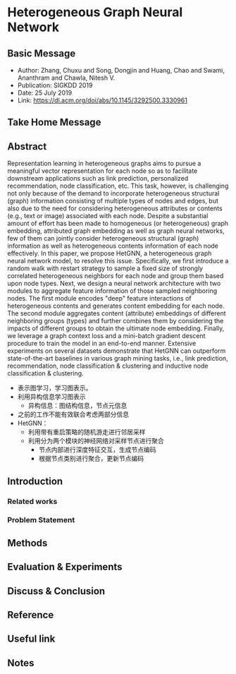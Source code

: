 <!--Title-->
# Heterogeneous Graph Neural Network

## Basic Message

- Author: Zhang, Chuxu and Song, Dongjin and Huang, Chao and Swami, Ananthram and Chawla, Nitesh V.
- Publication: SIGKDD 2019
- Date: 25 July 2019
- Link: <https://dl.acm.org/doi/abs/10.1145/3292500.3330961>

## Take Home Message

<!-- 
take home message 总结文章的核心思想
写完笔记之后最后填，概述文章的内容，也是查阅笔记的时候先看的一段。
写文章summary切记需要通过自己的思考，用自己的语言描述。 
-->
  
## Abstract

Representation learning in heterogeneous graphs aims to pursue a meaningful vector representation for each node so as to facilitate downstream applications such as link prediction, personalized recommendation, node classification, etc. This task, however, is challenging not only because of the demand to incorporate heterogeneous structural (graph) information consisting of multiple types of nodes and edges, but also due to the need for considering heterogeneous attributes or contents (e.g., text or image) associated with each node. Despite a substantial amount of effort has been made to homogeneous (or heterogeneous) graph embedding, attributed graph embedding as well as graph neural networks, few of them can jointly consider heterogeneous structural (graph) information as well as heterogeneous contents information of each node effectively. In this paper, we propose HetGNN, a heterogeneous graph neural network model, to resolve this issue. Specifically, we first introduce a random walk with restart strategy to sample a fixed size of strongly correlated heterogeneous neighbors for each node and group them based upon node types. Next, we design a neural network architecture with two modules to aggregate feature information of those sampled neighboring nodes. The first module encodes "deep" feature interactions of heterogeneous contents and generates content embedding for each node. The second module aggregates content (attribute) embeddings of different neighboring groups (types) and further combines them by considering the impacts of different groups to obtain the ultimate node embedding. Finally, we leverage a graph context loss and a mini-batch gradient descent procedure to train the model in an end-to-end manner. Extensive experiments on several datasets demonstrate that HetGNN can outperform state-of-the-art baselines in various graph mining tasks, i.e., link prediction, recommendation, node classification & clustering and inductive node classification & clustering.

<!-- 
	背景
	问题
	现状
	缺陷
	方法
	结果 
-->

- 表示图学习，学习图表示。
- 利用异构信息学习图表示
  - 异构信息：图结构信息，节点元信息
- 之前的工作不能有效联合考虑两部分信息
- HetGNN：
  - 利用带有重启策略的随机游走进行邻居采样
  - 利用分为两个模块的神经网络对采样节点进行聚合
    - 节点内部进行深度特征交互，生成节点编码
    - 根据节点类别进行聚合，更新节点编码

## Introduction
<!-- 背景知识 -->

### Related works

<!-- 哪些文章的哪些结论，与本文联系 -->

### Problem Statement
<!-- 问题陈述 -->

<!-- 
- 需要解决的问题是什么？
- 扩充知识面
  - 重建别人的想法，通过读Introduction思考别人是如何想出来的
- 假设
  - 有什么基本假设、是否正确、假设是否可以系统化验证
  - 假设很有可能是错的，还可以用哪些其他方法来验证
- 应用场景 
- -->

## Methods
<!-- 文章设计的方法 -->

<!--
解决问题的方法/算法是什么
	主要理论、主要公式、主要创意
	创意的好处、成立条件
	为什么要用这种方法
	是否基于前人的方法？
有什么缺点、空缺、漏洞、局限
	效果不够好
	考虑不顾全面
	在应用上有哪些坏处，怎么引起的
还可以用什么方法？
方法可以还用在哪？有什么可以借鉴的地方？ 
-->
  
## Evaluation & Experiments
<!-- 实验评估 -->

<!-- 
- 作者如何评估自己的方法
- 实验的setup
   § 数据集
    □ 名称、基本参数、异同，为什么选择（Baseline）
    □ 如何处理数据以便于实验
   § 模型
   § baseline
   § 与什么方法比较
- 实验证明了哪些结论
- 实验有什么可借鉴的
- 实验有什么不足 
-->

## Discuss & Conclusion

<!-- 
作者给了哪些结论
- 哪些是strong conclusions, 哪些又是weak的conclusions?
- 文章的讨论、结论部分，
   § 结尾的地方往往有些启发性的讨论 
-->

## Reference
<!-- 列出相关性高的参考文献-->
  
## Useful link

<!-- 
论文笔记、讲解
Code Slides Web Review
Author Page 
-->

## Notes

<!-- - 不符合此框架，但需要额外记录的笔记。
- 英语单词、好的句子 -->

 <!-- 
读文章步骤：
  迭代式读法
  先读标题、摘要 图表 再读介绍 读讨论 读结果 读实验
  通读全文，能不查字典最好先不查字典
  边读边总结，总结主要含义，注重逻辑推理
  
 摘要
  多数文章看摘要，少数文章看全文

 实验
  结合图表

 理论：
  有什么样的假设 是否合理 其他设定
  推导是否完善 用了什么数学工具
  
 idea来源：
  突出理论还是实践
   理论：数学
   实践：跑通code，调参过程中改进，找到work的方案后思考成因
  针对特定缺点，设计方案 
-->
